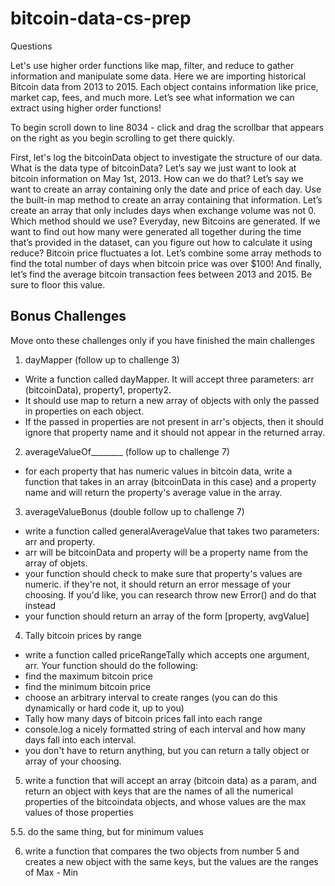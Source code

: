 # bitcoin-data-cs-prep

Questions 

Let's use higher order functions like map, filter, and reduce to gather information and manipulate some data. Here we are importing historical Bitcoin data from 2013 to 2015. Each object contains information like price, market cap, fees, and much more. Let’s see what information we can extract using higher order functions!

To begin scroll down to line 8034 - click and drag the scrollbar that appears on the right as you begin scrolling to get there quickly.

First, let's log the bitcoinData object to investigate the structure of our data.
What is the data type of bitcoinData? Let’s say we just want to look at bitcoin information on May 1st, 2013. How can we do that?
Let’s say we want to create an array containing only the date and price of each day. Use the built-in map method to create an array containing that information.
Let’s create an array that only includes days when exchange volume was not 0. Which method should we use?
Everyday, new Bitcoins are generated. If we want to find out how many were generated all together during the time that’s provided in the dataset, can you figure out how to calculate it using reduce?
Bitcoin price fluctuates a lot. Let’s combine some array methods to find the total number of days when bitcoin price was over $100!
And finally, let’s find the average bitcoin transaction fees between 2013 and 2015. Be sure to floor this value.
## Bonus Challenges
Move onto these challenges only if you have finished the main challenges

1. dayMapper (follow up to challenge 3)

- Write a function called dayMapper. It will accept three parameters: arr (bitcoinData), property1, property2.
- It should use map to return a new array of objects with only the passed in properties on each object.
- If the passed in properties are not present in arr's objects, then it should ignore that property name and it should not appear in the returned array.
2. averageValueOf________ (follow up to challenge 7)

- for each property that has numeric values in bitcoin data, write a function that takes in an array (bitcoinData in this case) and a property name and will return the property's average value in the array.
3. averageValueBonus (double follow up to challenge 7)

- write a function called generalAverageValue that takes two parameters: arr and property.
- arr will be bitcoinData and property will be a property name from the array of objets.
- your function should check to make sure that property's values are numeric. if they're not, it should return an error message of your choosing. If you'd like, you can research throw new Error() and do that instead
- your function should return an array of the form [property, avgValue]
4. Tally bitcoin prices by range

- write a function called priceRangeTally which accepts one argument, arr. Your function should do the following:
- find the maximum bitcoin price
- find the minimum bitcoin price
- choose an arbitrary interval to create ranges (you can do this dynamically or hard code it, up to you)
- Tally how many days of bitcoin prices fall into each range
- console.log a nicely formatted string of each interval and how many days fall into each interval.
- you don't have to return anything, but you can return a tally object or array of your choosing.
5. write a function that will accept an array (bitcoin data) as a param, and return an object with keys that are the names of all the numerical properties of the bitcoindata objects, and whose values are the max values of those properties

5.5. do the same thing, but for minimum values

6. write a function that compares the two objects from number 5 and creates a new object with the same keys, but the values are the ranges of Max - Min
